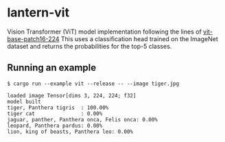 # lantern-vit

Vision Transformer (ViT) model implementation following the lines of
[vit-base-patch16-224](https://huggingface.co/google/vit-base-patch16-224)
This uses a classification head trained on the ImageNet dataset and returns the
probabilities for the top-5 classes.

## Running an example

```
$ cargo run --example vit --release -- --image tiger.jpg

loaded image Tensor[dims 3, 224, 224; f32]
model built
tiger, Panthera tigris  : 100.00%
tiger cat               : 0.00%
jaguar, panther, Panthera onca, Felis onca: 0.00%
leopard, Panthera pardus: 0.00%
lion, king of beasts, Panthera leo: 0.00%
```

